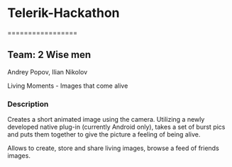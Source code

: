 <h1>Telerik-Hackathon</h1>
=================

<h2>Team: 2 Wise men</h2>
<p>Andrey Popov, Ilian Nikolov</p>

<p>Living Moments - Images that come alive</p>

<h3>Description</h3>

<p>Creates a short animated image using the camera. Utilizing a newly developed native plug-in (currently Android only), takes a set of burst pics and puts them together to give the picture a feeling of being alive.</p>

<p>Allows to create, store and share living images, browse a feed of friends images.</p>
